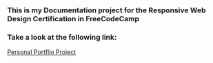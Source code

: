 <h3>This is my Documentation project for the Responsive Web Design Certification in FreeCodeCamp</h3>

<h3>Take a look at the following link:</h3>

<a href="#" target="_blank" >Personal Portflio Project<a>
